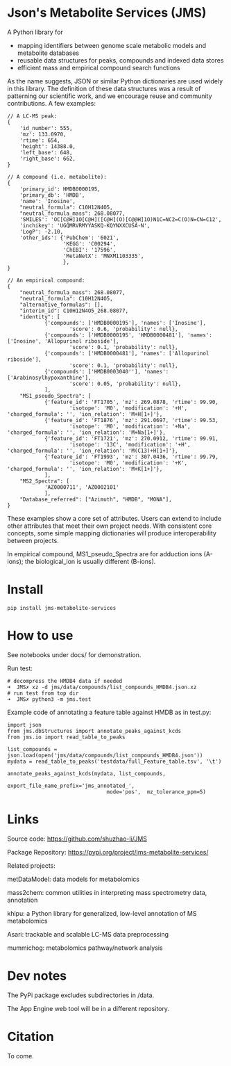 Json's Metabolite Services (JMS)
================================

A Python library for 
- mapping identifiers between genome scale metabolic models and metabolite databases
- reusable data structures for peaks, compounds and indexed data stores
- efficient mass and empirical compound search functions

As the name suggests, JSON or similar Python dictionaries are used widely in this library.
The definition of these data structures was a result of patterning our scientific work, 
and we encourage reuse and community contributions.
A few examples:

```
// A LC-MS peak:
{
    'id_number': 555,
    'mz': 133.0970, 
    'rtime': 654, 
    'height': 14388.0, 
    'left_base': 648, 
    'right_base': 662, 
}

// A compound (i.e. metabolite):
{
    'primary_id': HMDB0000195,
    'primary_db': 'HMDB',
    'name': 'Inosine',
    "neutral_formula": C10H12N4O5,
    "neutral_formula_mass": 268.08077, 
    'SMILES': 'OC[C@H]1O[C@H]([C@H](O)[C@@H]1O)N1C=NC2=C(O)N=CN=C12', 
    'inchikey': 'UGQMRVRMYYASKQ-KQYNXXCUSA-N',
    'LogP': -2.10,
    'other_ids': {'PubChem': '6021',
                  'KEGG': 'C00294',
                  'ChEBI': '17596',
                  'MetaNetX': 'MNXM1103335',
                  },
}

// An empirical compound:
{
    "neutral_formula_mass": 268.08077, 
    "neutral_formula": C10H12N4O5,
    "alternative_formulas": [],
    "interim_id": C10H12N4O5_268.08077,
    "identity": [
            {'compounds': ['HMDB0000195'], 'names': ['Inosine'], 
                    'score': 0.6, 'probability': null},
            {'compounds': ['HMDB0000195', 'HMDB0000481'], 'names': ['Inosine', 'Allopurinol riboside'], 
                    'score': 0.1, 'probability': null},
            {'compounds': ['HMDB0000481'], 'names': ['Allopurinol riboside'], 
                    'score': 0.1, 'probability': null},
            {'compounds': ['HMDB0003040''], 'names': ['Arabinosylhypoxanthine'], 
                    'score': 0.05, 'probability': null},
            ],
    "MS1_pseudo_Spectra": [
            {'feature_id': 'FT1705', 'mz': 269.0878, 'rtime': 99.90, 
                    'isotope': 'M0', 'modification': '+H', 'charged_formula': '', 'ion_relation': 'M+H[1+]'},
            {'feature_id': 'FT1876', 'mz': 291.0697, 'rtime': 99.53, 
                    'isotope': 'M0', 'modification': '+Na', 'charged_formula': '', 'ion_relation': 'M+Na[1+]'},
            {'feature_id': 'FT1721', 'mz': 270.0912, 'rtime': 99.91, 
                    'isotope': '13C', 'modification': '+H', 'charged_formula': '', 'ion_relation': 'M(C13)+H[1+]'},
            {'feature_id': 'FT1993', 'mz': 307.0436, 'rtime': 99.79, 
                    'isotope': 'M0', 'modification': '+K', 'charged_formula': '', 'ion_relation': 'M+K[1+]'},
            ],
    "MS2_Spectra": [
            'AZ0000711', 'AZ0002101'
            ],
    "Database_referred": ["Azimuth", "HMDB", "MONA"],
}
```

These examples show a core set of attributes. 
Users can extend to include other attributes that meet their own project needs.
With consistent core concepts, some simple mapping dictionaries will produce interoperability between projects. 

In empirical compound, MS1_pseudo_Spectra are for adduction ions (A-ions); the biological_ion is usually different (B-ions).


Install
=======

`pip install jms-metabolite-services`


How to use
==========

See notebooks under docs/ for demonstration.

Run test:
```
# decompress the HMDB4 data if needed
➜  JMS✗ xz -d jms/data/compounds/list_compounds_HMDB4.json.xz 
# run test from top dir
➜  JMS✗ python3 -m jms.test 
```

Example code of annotating a feature table against HMDB as in test.py:

```
import json
from jms.dbStructures import annotate_peaks_against_kcds
from jms.io import read_table_to_peaks

list_compounds = json.load(open('jms/data/compounds/list_compounds_HMDB4.json'))
mydata = read_table_to_peaks('testdata/full_Feature_table.tsv', '\t')

annotate_peaks_against_kcds(mydata, list_compounds, 
                                export_file_name_prefix='jms_annotated_',
                                mode='pos',  mz_tolerance_ppm=5)
```

Links
=====
Source code: https://github.com/shuzhao-li/JMS

Package Repository: https://pypi.org/project/jms-metabolite-services/

Related projects:

metDataModel: data models for metabolomics

mass2chem: common utilities in interpreting mass spectrometry data, annotation

khipu: a Python library for generalized, low-level annotation of MS metabolomics

Asari: trackable and scalable LC-MS data preprocessing

mummichog: metabolomics pathway/network analysis


Dev notes
=========
The PyPi package excludes subdirectories in /data.

The App Engine web tool will be in a different repository.


Citation
========
To come.

